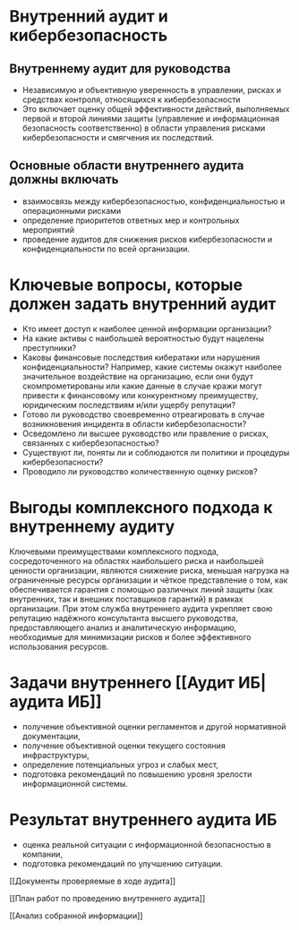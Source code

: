 # Внутренний аудит и кибербезопасность

## Внутреннему аудит для руководства

- Независимую и объективную уверенность в управлении, рисках и средствах контроля, относящихся к кибербезопасности
- Это включает оценку общей эффективности действий, выполняемых первой и второй линиями защиты (управление и информационная безопасность соответственно) в области управления рисками кибербезопасности и смягчения их последствий.

## Основные области внутреннего аудита должны включать

- взаимосвязь между кибербезопасностью, конфиденциальностью и операционными рисками
- определение приоритетов ответных мер и контрольных мероприятий
- проведение аудитов для снижения рисков кибербезопасности и конфиденциальности по всей организации.

# Ключевые вопросы, которые должен задать внутренний аудит

- Кто имеет доступ к наиболее ценной информации организации?
- На какие активы с наибольшей вероятностью будут нацелены преступники?
- Каковы финансовые последствия кибератаки или нарушения конфиденциальности? Например, какие системы окажут наиболее значительное воздействие на организацию, если они будут скомпрометированы или какие данные в случае кражи могут привести к финансовому или конкурентному преимуществу, юридическим последствиям и/или ущербу репутации?
- Готово ли руководство своевременно отреагировать в случае возникновения инцидента в области кибербезопасности?
- Осведомлено ли высшее руководство или правление о рисках, связанных с кибербезопасностью?
- Существуют ли, поняты ли и соблюдаются ли политики и процедуры кибербезопасности?
- Проводило ли руководство количественную оценку рисков?


# Выгоды комплексного подхода к внутреннему аудиту

Ключевыми преимуществами комплексного подхода, сосредоточенного на областях наибольшего риска и наибольшей ценности организации, являются снижение риска, меньшая нагрузка на ограниченные ресурсы организации и чёткое представление о том, как обеспечивается гарантия с помощью различных линий защиты (как внутренних, так и внешних поставщиков гарантий) в рамках организации. При этом служба внутреннего аудита укрепляет свою репутацию надёжного консультанта высшего руководства, предоставляющего анализ и аналитическую информацию, необходимые для минимизации рисков и более эффективного использования ресурсов.


# Задачи внутреннего [[Аудит ИБ|аудита ИБ]]

- получение объективной оценки регламентов и другой нормативной документации,
- получение объективной оценки текущего состояния инфраструктуры,
- определение потенциальных угроз и слабых мест,
- подготовка рекомендаций по повышению уровня зрелости информационной системы.

# Результат внутреннего аудита ИБ

- оценка реальной ситуации с информационной безопасностью в компании,
- подготовка рекомендаций по улучшению ситуации.

[[Документы проверяемые в ходе аудита]]

[[План работ по проведению внутреннего аудита]]


[[Анализ собранной информации]]

